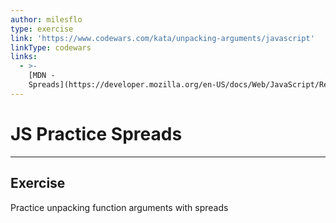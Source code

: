 ```yaml
---
author: milesflo
type: exercise
link: 'https://www.codewars.com/kata/unpacking-arguments/javascript'
linkType: codewars
links:
  - >-
    [MDN -
    Spreads](https://developer.mozilla.org/en-US/docs/Web/JavaScript/Reference/Operators/Spread_syntax){website}
---
```


# JS Practice Spreads


---

## Exercise

Practice unpacking function arguments with spreads
